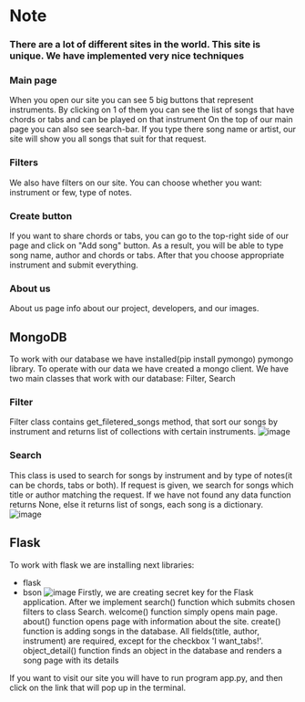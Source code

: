 # Note

### There are a lot of different sites in the world. This site is unique. We have implemented very nice techniques

### Main page
When you open our site you can see 5 big buttons that represent instruments. 
By clicking on 1 of them you can see the list of songs that have chords or tabs and can be played on that instrument
On the top of our main page you can also see search-bar. If you type there song name or artist, our site will show you all songs that suit for that request.

### Filters 
We also have filters on our site. You can choose whether you want: instrument or few, type of notes.

### Create button
If you want to share chords or tabs, you can go to the top-right side of our page and click on "Add song" button.
As a result, you will be able to type song name, author and chords or tabs. After that you choose appropriate instrument and submit everything.

### About us 
About us page info about our project, developers, and our images.

## MongoDB
To work with our database we have installed(pip install pymongo) pymongo library.
To operate with our data we have created a mongo client.
We have two main classes that work with our database: Filter, Search

### Filter
Filter class contains get_filetered_songs method, that sort our songs by instrument and returns list of collections with certain instruments.
![image](https://user-images.githubusercontent.com/116728854/228349959-3eb30bf4-8ea5-4fc5-a267-3e7b225543e8.png)

### Search 
This class is used to search for songs by instrument and by type of notes(it can be chords, tabs or both).
If request is given, we search for songs which title or author matching the request.
If we have not found any data function returns None, else it returns list of songs, each song is a dictionary.
![image](https://user-images.githubusercontent.com/116728854/228354457-1d6252b5-5252-4823-bd6f-982e6aecc4b4.png)

## Flask
To work with flask we are installing next libraries:
- flask
- bson
![image](https://user-images.githubusercontent.com/116728854/228357477-63ddc060-e59e-4dd8-986d-edf4929259ba.png)
Firstly, we are creating secret key for the Flask application.
After we implement search() function which submits chosen filters to class Search.
welcome() function simply opens main page. 
about() function opens page with information about the site.
create() function is adding songs in the database. All fields(title, author, instrument) are required, except for the checkbox 'I want_tabs!'.
object_detail() function finds an object in the database and renders a song page with its details

If you want to visit our site you will have to run program app.py, and then click on the link that will pop up in the terminal.
